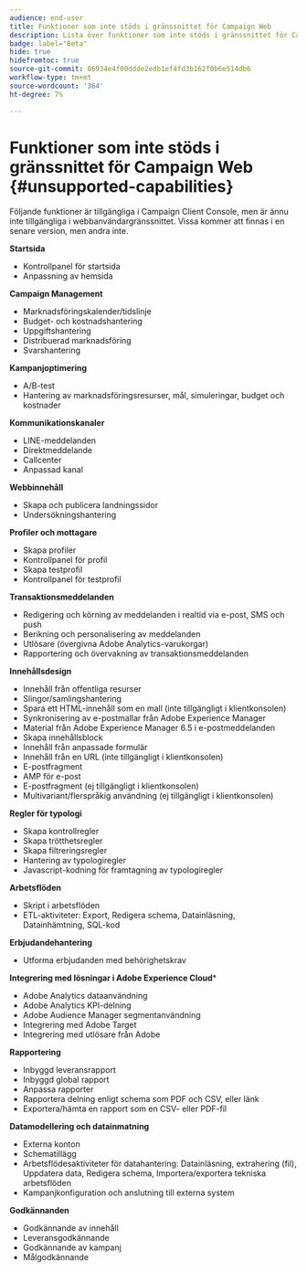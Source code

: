 ```yaml
---
audience: end-user
title: Funktioner som inte stöds i gränssnittet för Campaign Web
description: Lista över funktioner som inte stöds i gränssnittet för Campaign Web
badge: label="Beta"
hide: true
hidefromtoc: true
source-git-commit: 86934e4f00ddde2edb1ef4fd3b162f0b6e514db6
workflow-type: tm+mt
source-wordcount: '364'
ht-degree: 7%

---
```



# Funktioner som inte stöds i gränssnittet för Campaign Web {#unsupported-capabilities}

Följande funktioner är tillgängliga i Campaign Client Console, men är ännu inte tillgängliga i webbanvändargränssnittet. Vissa kommer att finnas i en senare version, men andra inte.

**Startsida**

* Kontrollpanel för startsida
* Anpassning av hemsida


**Campaign Management**

* Marknadsföringskalender/tidslinje
* Budget- och kostnadshantering
* Uppgiftshantering
* Distribuerad marknadsföring
* Svarshantering

**Kampanjoptimering**

* A/B-test
* Hantering av marknadsföringsresurser, mål, simuleringar, budget och kostnader

**Kommunikationskanaler**

* LINE-meddelanden
* Direktmeddelande
* Callcenter
* Anpassad kanal

**Webbinnehåll**

* Skapa och publicera landningssidor
* Undersökningshantering

**Profiler och mottagare**

* Skapa profiler
* Kontrollpanel för profil
* Skapa testprofil
* Kontrollpanel för testprofil

**Transaktionsmeddelanden**

* Redigering och körning av meddelanden i realtid via e-post, SMS och push
* Berikning och personalisering av meddelanden
* Utlösare (övergivna Adobe Analytics-varukorgar)
* Rapportering och övervakning av transaktionsmeddelanden

**Innehållsdesign**

* Innehåll från offentliga resurser
* Slingor/samlingshantering
* Spara ett HTML-innehåll som en mall (inte tillgängligt i klientkonsolen)
* Synkronisering av e-postmallar från Adobe Experience Manager
* Material från Adobe Experience Manager 6.5 i e-postmeddelanden
* Skapa innehållsblock
* Innehåll från anpassade formulär
* Innehåll från en URL (inte tillgängligt i klientkonsolen)
* E-postfragment
* AMP för e-post
* E-postfragment (ej tillgängligt i klientkonsolen)
* Multivariant/flerspråkig användning (ej tillgängligt i klientkonsolen)

**Regler för typologi**

* Skapa kontrollregler
* Skapa trötthetsregler
* Skapa filtreringsregler
* Hantering av typologiregler
* Javascript-kodning för framtagning av typologiregler

**Arbetsflöden**

* Skript i arbetsflöden
* ETL-aktiviteter: Export, Redigera schema, Datainläsning, Datainhämtning, SQL-kod

**Erbjudandehantering**

* Utforma erbjudanden med behörighetskrav

**Integrering med lösningar i Adobe Experience Cloud***

* Adobe Analytics dataanvändning
* Adobe Analytics KPI-delning
* Adobe Audience Manager segmentanvändning
* Integrering med Adobe Target
* Integrering med utlösare från Adobe

**Rapportering**

* Inbyggd leveransrapport
* Inbyggd global rapport
* Anpassa rapporter
* Rapportera delning enligt schema som PDF och CSV, eller länk
* Exportera/hämta en rapport som en CSV- eller PDF-fil

**Datamodellering och datainmatning**

* Externa konton
* Schematillägg
* Arbetsflödesaktiviteter för datahantering: Datainläsning, extrahering (fil), Uppdatera data, Redigera schema, Importera/exportera tekniska arbetsflöden
* Kampanjkonfiguration och anslutning till externa system

**Godkännanden**

* Godkännande av innehåll
* Leveransgodkännande
* Godkännande av kampanj
* Målgodkännande


